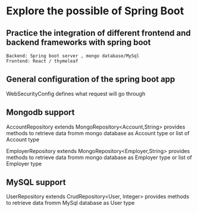   

# Explore the possible of Spring Boot

## Practice the integration of different frontend and backend frameworks with spring boot

    Backend: Spring boot server , mongo database/MySql
    Frontend: React / thymeleaf

## General configuration of the spring boot app

WebSecurityConfig defines what request will go through


## Mongodb support

AccountRepository extends MongoRepository<Account,String> provides methods to retrieve data fromm mongo database as Account type or list of Account type

EmployerRepository extends MongoRepository<Employer,String> provides methods to retrieve data fromm mongo database as Employer type or list of Employer type

## MySQL support

UserRepository extends CrudRepository<User, Integer> provides methods to retrieve data fromm MySql database as User type


